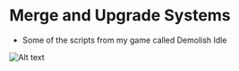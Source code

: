 # Merge and Upgrade Systems

- Some of the scripts from my game called Demolish Idle

 ![ Alt text](https://media.giphy.com/media/AQfmkV0nuayMLlEbxz/giphy.gif) 

